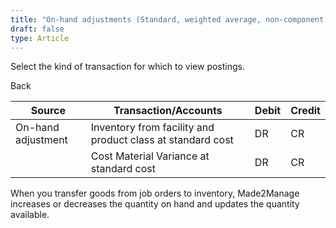 ```yaml
---
title: "On-hand adjustments (Standard, weighted average, non-component or Inventory transactions)"
draft: false
type: Article
---
```


Select the kind of transaction for which to view postings. 

Back

| Source             | Transaction/Accounts                                       | Debit | Credit |
|--------------------|------------------------------------------------------------|-------|--------|
| On-hand adjustment | Inventory from facility and product class at standard cost | DR    | CR     |
|                    | Cost Material Variance at standard cost                    | DR    | CR     |

When you transfer goods from job orders to inventory, Made2Manage increases or decreases the quantity on hand and updates the quantity available.